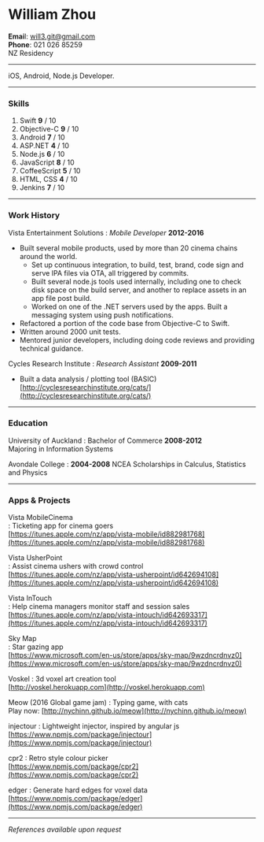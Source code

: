 # William Zhou  
**Emai**l: will3.git@gmail.com  	
**Phone**: 021 026 85259  
NZ Residency

------

iOS, Android, Node.js Developer.

------

### Skills

1. Swift        **9** / 10
1. Objective-C  **9** / 10
1. Android      **7** / 10
1. ASP.NET      **4** / 10
1. Node.js      **6** / 10
1. JavaScript   **8** / 10
1. CoffeeScript **5** / 10
1. HTML, CSS    **4** / 10
1. Jenkins      **7** / 10

------

### Work History

Vista Entertainment Solutions
: *Mobile Developer*
  __2012-2016__
  * Built several mobile products, used by more than 20 cinema chains around the world.  
	* Set up continuous integration, to build, test, brand, code sign and serve IPA files via OTA, all triggered by commits.  
	* Built several node.js tools used internally, including one to check disk space on the build server, and another to replace assets in an app file post build.  
	* Worked on one of the .NET servers used by the apps. Built a messaging system using push notifications.  
  * Refactored a portion of the code base from Objective-C to Swift.  
  * Written around 2000 unit tests.  
  * Mentored junior developers, including doing code reviews and providing technical guidance.

Cycles Research Institute
: *Research Assistant*
  __2009-2011__
  * Built a data analysis / plotting tool \(BASIC\)  
  [http://cyclesresearchinstitute.org/cats/](http://cyclesresearchinstitute.org/cats/)

------

### Education

University of Auckland
: Bachelor of Commerce
	__2008-2012__  
	Majoring in Information Systems

Avondale College
: __2004-2008__
  NCEA Scholarships in Calculus, Statistics and Physics

------

### Apps & Projects

Vista MobileCinema  
: Ticketing app for cinema goers  
  [https://itunes.apple.com/nz/app/vista-mobile/id882981768](https://itunes.apple.com/nz/app/vista-mobile/id882981768)

Vista UsherPoint  
: Assist cinema ushers with crowd control  
  [https://itunes.apple.com/nz/app/vista-usherpoint/id642694108](https://itunes.apple.com/nz/app/vista-usherpoint/id642694108)

Vista InTouch  
: Help cinema managers monitor staff and session sales  
  [https://itunes.apple.com/nz/app/vista-intouch/id642693317](https://itunes.apple.com/nz/app/vista-intouch/id642693317)

Sky Map  
: Star gazing app  
  [https://www.microsoft.com/en-us/store/apps/sky-map/9wzdncrdnvz0](https://www.microsoft.com/en-us/store/apps/sky-map/9wzdncrdnvz0)

Voskel
: 3d voxel art creation tool  
  [http://voskel.herokuapp.com](http://voskel.herokuapp.com)

Meow \(2016 Global game jam\)
: Typing game, with cats  
  Play now: [http://nychinn.github.io/meow](http://nychinn.github.io/meow)

injectour
: Lightweight injector, inspired by angular js  
  [https://www.npmjs.com/package/injectour](https://www.npmjs.com/package/injectour)

cpr2
: Retro style colour picker  
  [https://www.npmjs.com/package/cpr2](https://www.npmjs.com/package/cpr2)

edger
: Generate hard edges for voxel data  
  [https://www.npmjs.com/package/edger](https://www.npmjs.com/package/edger)

------

*References available upon request*